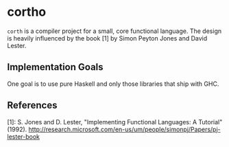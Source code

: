 # cortho

`corth` is a compiler project for a small, core functional language. The
design is heavily influenced by the book [1] by Simon Peyton Jones and David
Lester.


## Implementation Goals

One goal is to use pure Haskell and only those libraries that ship with GHC.


## References

[1]: S. Jones and D. Lester, "Implementing Functional Languages: A Tutorial"
(1992). http://research.microsoft.com/en-us/um/people/simonpj/Papers/pj-lester-book

